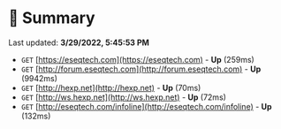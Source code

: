 # 📖 Summary
Last updated: **3/29/2022, 5:45:53 PM**

- `GET` [https://eseqtech.com](https://eseqtech.com) - **Up** (259ms)
- `GET` [http://forum.eseqtech.com](http://forum.eseqtech.com) - **Up** (9942ms)
- `GET` [http://hexp.net](http://hexp.net) - **Up** (70ms)
- `GET` [http://ws.hexp.net](http://ws.hexp.net) - **Up** (72ms)
- `GET` [http://eseqtech.com/infoline](http://eseqtech.com/infoline) - **Up** (132ms)

